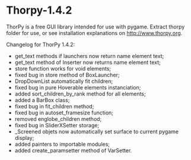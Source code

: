 # Thorpy-1.4.2

ThorPy is a free GUI library intended for use with pygame. Extract thorpy folder for use, or see installation explanations on http://www.thorpy.org.

Changelog for ThorPy 1.4.2:


- get_text methods if launchers now return name element text;
- get_text method of Inserter now returns name element text;
- store function works for void elements;
- fixed bug in store method of BoxLauncher;
- DropDownList automatically fit children;
- fixed bug in pure Hoverable elements instanciation;
- added sort_children_by_rank method for all elements;
- added a BarBox class;
- fixed bug in fit_children method;
- fixed bug in autoset_framesize function;
- removed englobe_children method;
- fixed bug in SliderXSetter storage;
- _Screened objets now automatically set surface to current pygame display;
- added painters to importable modules;
- added create_paramsetter method of VarSetter.
